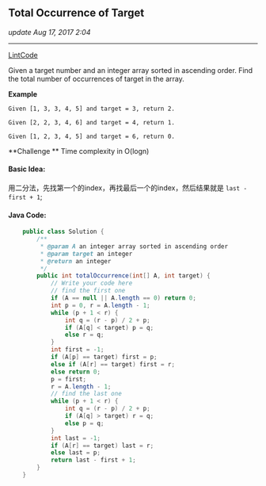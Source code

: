 ## Total Occurrence of Target
_update Aug 17, 2017  2:04_

---
[LintCode](http://www.lintcode.com/en/problem/total-occurrence-of-target/)

Given a target number and an integer array sorted in ascending order. Find the total number of occurrences of target in the array.

**Example**

    Given [1, 3, 3, 4, 5] and target = 3, return 2.
    
    Given [2, 2, 3, 4, 6] and target = 4, return 1.
    
    Given [1, 2, 3, 4, 5] and target = 6, return 0.

**Challenge **
Time complexity in O(logn)

#### Basic Idea:
用二分法，先找第一个的index，再找最后一个的index，然后结果就是 `last - first + 1`;

#### Java Code:
```java
    public class Solution {
        /**
         * @param A an integer array sorted in ascending order
         * @param target an integer
         * @return an integer
         */
        public int totalOccurrence(int[] A, int target) {
            // Write your code here
            // find the first one
            if (A == null || A.length == 0) return 0;
            int p = 0, r = A.length - 1;
            while (p + 1 < r) {
                int q = (r - p) / 2 + p;
                if (A[q] < target) p = q;
                else r = q;
            }
            int first = -1;
            if (A[p] == target) first = p;
            else if (A[r] == target) first = r;
            else return 0;
            p = first;
            r = A.length - 1;
            // find the last one
            while (p + 1 < r) {
                int q = (r - p) / 2 + p;
                if (A[q] > target) r = q;
                else p = q;
            }
            int last = -1;
            if (A[r] == target) last = r;
            else last = p;
            return last - first + 1;
        }
    }
```